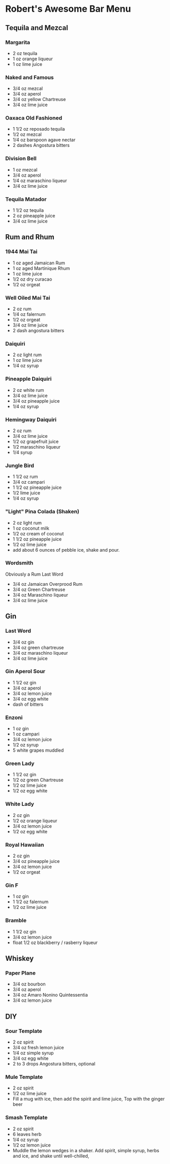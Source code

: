 # Robert's Awesome Bar Menu

## Tequila and Mezcal

### Margarita
 - 2 oz tequila
 - 1 oz orange liqueur
 - 1 oz lime juice

### Naked and Famous
 - 3/4 oz mezcal
 - 3/4 oz aperol
 - 3/4 oz yellow Chartreuse
 - 3/4 oz lime juice

### Oaxaca Old Fashioned
 - 1 1/2 oz reposado tequila
 - 1/2 oz mezcal
 - 1/4 oz barspoon agave nectar
 - 2 dashes Angostura bitters

### Division Bell
 - 1 oz mezcal
 - 3/4 oz aperol
 - 1/4 oz maraschino liqueur
 - 3/4 oz lime juice

### Tequila Matador
 - 1 1/2 oz tequila
 - 2 oz pineapple juice
 - 3/4 oz lime juice

## Rum and Rhum

### 1944 Mai Tai
 - 1 oz aged Jamaican Rum 
 - 1 oz aged Martinique Rhum 
 - 1 oz lime juice 
 - 1/2 oz dry curacao 
 - 1/2 oz orgeat

### Well Oiled Mai Tai
 - 2 oz rum
 - 1/4 oz falernum
 - 1/2 oz orgeat
 - 3/4 oz lime juice
 - 2 dash angostura bitters

### Daiquiri
 - 2 oz light rum
 - 1 oz lime juice
 - 1/4 oz syrup

### Pineapple Daiquiri
 - 2 oz white rum
 - 3/4 oz lime juice
 - 3/4 oz pineapple juice
 - 1/4 oz syrup

### Hemingway Daiquiri
 - 2 oz rum
 - 3/4 oz lime juice
 - 1/2 oz grapefruit juice
 - 1/2 maraschino liqueur
 - 1/4 syrup

### Jungle Bird
 - 1 1/2 oz rum
 - 3/4 oz campari
 - 1 1/2 oz pineapple juice
 - 1/2 lime juice
 - 1/4 oz syrup

### "Light" Pina Colada (Shaken)
 - 2 oz light rum
 - 1 oz coconut milk
 - 1/2 oz cream of coconut
 - 1 1/2 oz pineapple juice
 - 1/2 oz lime juice
 - add about 6 ounces of pebble ice, shake and pour.

### Wordsmith
Obviously a Rum Last Word
 - 3/4 oz Jamaican Overprood Rum
 - 3/4 oz Green Chartreuse
 - 3/4 oz Maraschino liqueur
 - 3/4 oz lime juice

## Gin

### Last Word
 - 3/4 oz gin
 - 3/4 oz green chartreuse
 - 3/4 oz maraschino liqueur
 - 3/4 oz lime juice 

### Gin Aperol Sour
 - 1 1/2 oz gin
 - 3/4 oz aperol
 - 3/4 oz lemon juice
 - 3/4 oz egg white
 - dash of bitters

### Enzoni
 - 1 oz gin
 - 1 oz campari
 - 3/4 oz lemon juice
 - 1/2 oz syrup
 - 5 white grapes muddled

### Green Lady
 - 1 1/2 oz gin
 - 1/2 oz green Chartreuse
 - 1/2 oz lime juice
 - 1/2 oz egg white

### White Lady
 - 2 oz gin
 - 1/2 oz orange liqueur 
 - 3/4 oz lemon juice
 - 1/2 oz egg white

### Royal Hawaiian
 - 2 oz gin
 - 3/4 oz pineapple juice
 - 3/4 oz lemon juice
 - 1/2 oz orgeat

### Gin F
 - 1 oz gin
 - 1 1/2 oz falernum
 - 1/2 oz lime juice

### Bramble
 - 1 1/2 oz gin
 - 3/4 oz lemon juice
 - float 1/2 oz blackberry / rasberry liqueur

## Whiskey

### Paper Plane
 - 3/4 oz bourbon
 - 3/4 oz aperol
 - 3/4 oz Amaro Nonino Quintessentia
 - 3/4 oz lemon juice

## DIY

### Sour Template
 - 2 oz spirit
 - 3/4 oz fresh lemon juice
 - 1/4 oz simple syrup
 - 3/4 oz egg white
 - 2 to 3 drops Angostura bitters, optional

### Mule Template
 - 2 oz spirit
 - 1/2 oz lime juice
 - Fill a mug with ice, then add the spirit and lime juice, Top with the ginger beer

### Smash Template
 - 2 oz spirit
 - 6 leaves herb
 - 1/4 oz syrup
 - 1/2 oz lemon juice
 - Muddle the lemon wedges in a shaker. Add spirit, simple syrup, herbs and ice, and shake until well-chilled,
